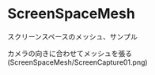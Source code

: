 ScreenSpaceMesh
===============
スクリーンスペースのメッシュ、サンプル

カメラの向きに合わせてメッシュを張る(ScreenSpaceMesh/ScreenCapture01.png)
